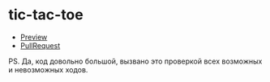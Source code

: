 # tic-tac-toe

- [Preview](https://gingano.github.io/tic-tac-toe/)
- [PullRequest](https://github.com/gingano/tic-tac-toe/pull/1/files)

PS. Да, код довольно большой, вызвано это проверкой всех возможных и невозможных ходов.